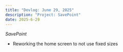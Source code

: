 ```yaml
---
title: "Devlog: June 29, 2025"
description: "Project: SavePoint"
date: 2025-6-29
---
```


*SavePoint*

- Reworking the home screen to not use fixed sizes
